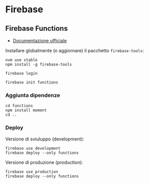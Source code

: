 # Firebase

## Firebase Functions

* [Documentazione ufficiale](https://firebase.google.com/docs/functions)

Installare globalmente (o aggiornare) il pacchetto `firebase-tools`:

```
nvm use stable
npm install -g firebase-tools
```

```
firebase login

firebase init functions
```

### Aggiunta dipendenze

```
cd functions
npm install moment
cd ..
```

### Deploy

Versione di sviuluppo (development):

```
firebase use development
firebase deploy --only functions
```

Versione di produzione (production):

```
firebase use production
firebase deploy --only functions
```
